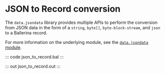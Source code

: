 # JSON to Record conversion

The `data.jsondata` library provides multiple APIs to perform the conversion from JSON data in the form of a `string`, `byte[]`, `byte-block-stream`, and `json` to a Ballerina record.

For more information on the underlying module, see the [`data.jsondata` module](https://lib.ballerina.io/ballerina/data.jsondata/latest/).

::: code json_to_record.bal :::

::: out json_to_record.out :::
